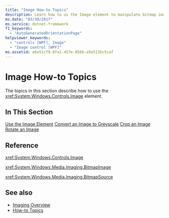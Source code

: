 ```yaml
---
title: "Image How-to Topics"
description: Learn how to us the Image element to manipulate bitmap images in a Windows Presentation Foundation (WPF) application.
ms.date: "03/30/2017"
ms.service: dotnet-framework
f1_keywords:
  - "AutoGeneratedOrientationPage"
helpviewer_keywords:
  - "controls [WPF], Image"
  - "Image control [WPF]"
ms.assetid: e6e51cf9-8fa1-457e-856b-a5e513bc5caf
---
```

# Image How-to Topics

The topics in this section describe how to use the <xref:System.Windows.Controls.Image> element.

## In This Section

[Use the Image Element](how-to-use-the-image-element.md)
  [Convert an Image to Greyscale](how-to-convert-an-image-to-greyscale.md)
  [Crop an Image](how-to-crop-an-image.md)
  [Rotate an Image](how-to-rotate-an-image.md)

## Reference

<xref:System.Windows.Controls.Image>

<xref:System.Windows.Media.Imaging.BitmapImage>

<xref:System.Windows.Media.Imaging.BitmapSource>

## See also

- [Imaging Overview](../graphics-multimedia/imaging-overview.md)
- [How-to Topics](../graphics-multimedia/imaging-how-to-topics.md)
